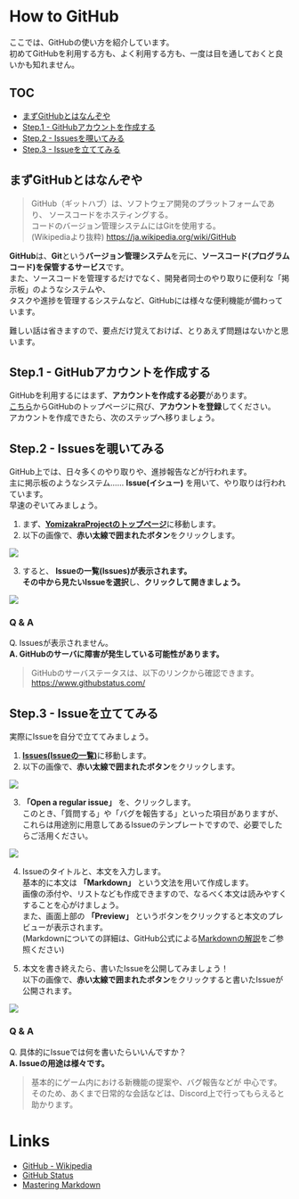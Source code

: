 # How to GitHub
ここでは、GitHubの使い方を紹介しています。  
初めてGitHubを利用する方も、よく利用する方も、一度は目を通しておくと良いかも知れません。  

## TOC
- [まずGitHubとはなんぞや](#htg-01)
- [Step.1 - GitHubアカウントを作成する](#htg-02)
- [Step.2 - Issuesを覗いてみる](#htg-03)
- [Step.3 - Issueを立ててみる](#htg-04)

<a id="htg-01"></a>
## まずGitHubとはなんぞや
> GitHub（ギットハブ）は、ソフトウェア開発のプラットフォームであり、
> ソースコードをホスティングする。  
> コードのバージョン管理システムにはGitを使用する。  
> (Wikipediaより抜粋) https://ja.wikipedia.org/wiki/GitHub

**GitHub**は、**Git**という**バージョン管理システム**を元に、**ソースコード(プログラムコード)を保管するサービス**です。  
また、ソースコードを管理するだけでなく、開発者同士のやり取りに便利な「掲示板」のようなシステムや、  
タスクや進捗を管理するシステムなど、GitHubには様々な便利機能が備わっています。  

難しい話は省きますので、要点だけ覚えておけば、とりあえず問題はないかと思います。

<a id="htg-02"></a>
## Step.1 - GitHubアカウントを作成する
GitHubを利用するにはまず、**アカウントを作成する必要**があります。  
[こちら](https://github.com/)からGitHubのトップページに飛び、**アカウントを登録**してください。  
アカウントを作成できたら、次のステップへ移りましょう。

<a id="htg-03"></a>
## Step.2 - Issuesを覗いてみる
GitHub上では、日々多くのやり取りや、進捗報告などが行われます。  
主に掲示板のようなシステム…… **Issue(イシュー)** を用いて、やり取りは行われています。  
早速のぞいてみましょう。

1. まず、[**YomizakraProjectのトップページ**](https://github.com/scarletglory/YomizakraProject)に移動します。  
2. 以下の画像で、**赤い太線で囲まれたボタン**をクリックします。  

![](https://i.imgur.com/kwummD1.png)

3. すると、 **Issueの一覧(Issues)**が表示されます。  
その中から**見たいIssueを選択**し、**クリックして開きましょう。**  
   

![](https://i.imgur.com/9GPbmn3.png)

### Q & A
Q. Issuesが表示されません。  
**A. GitHubのサーバに障害が発生している可能性があります。**  
> GitHubのサーバステータスは、以下のリンクから確認できます。  
> https://www.githubstatus.com/

<a id="htg-04"></a>
## Step.3 - Issueを立ててみる
実際にIssueを自分で立ててみましょう。  

1. [**Issues(Issueの一覧)**](https://github.com/scarletglory/YomizakraProject/issues)に移動します。
2. 以下の画像で、**赤い太線で囲まれたボタン**をクリックします。

![](https://i.imgur.com/lEU13e8.png)  

3. **「Open a regular issue」** を、クリックします。  
このとき、「質問する」や「バグを報告する」といった項目がありますが、  
これらは用途別に用意してあるIssueのテンプレートですので、必要でしたらご活用ください。

![](https://i.imgur.com/SdtHHkk.png)

4. Issueのタイトルと、本文を入力します。  
基本的に本文は **「Markdown」** という文法を用いて作成します。  
画像の添付や、リストなども作成できますので、なるべく本文は読みやすくすることを心がけましょう。  
また、画面上部の **「Preview」** というボタンをクリックすると本文のプレビューが表示されます。  
(Markdownについての詳細は、GitHub公式による[Markdownの解説](https://guides.github.com/features/mastering-markdown/)をご参照ください)

5. 本文を書き終えたら、書いたIssueを公開してみましょう！  
以下の画像で、**赤い太線で囲まれたボタン**をクリックすると書いたIssueが公開されます。

![](https://i.imgur.com/IaPXSOC.png)

### Q & A
Q. 具体的にIssueでは何を書いたらいいんですか？  
**A. Issueの用途は様々です。**  
> 基本的にゲーム内における新機能の提案や、バグ報告などが 中心です。  
> そのため、あくまで日常的な会話などは、Discord上で行ってもらえると助かります。

# Links
- [GitHub - Wikipedia](https://ja.wikipedia.org/wiki/GitHub)
- [GitHub Status](https://www.githubstatus.com/)
- [Mastering Markdown](https://guides.github.com/features/mastering-markdown/)
